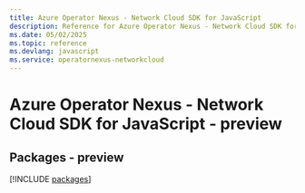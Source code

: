 ```yaml
---
title: Azure Operator Nexus - Network Cloud SDK for JavaScript
description: Reference for Azure Operator Nexus - Network Cloud SDK for JavaScript
ms.date: 05/02/2025
ms.topic: reference
ms.devlang: javascript
ms.service: operatornexus-networkcloud
---
```

# Azure Operator Nexus - Network Cloud SDK for JavaScript - preview
## Packages - preview
[!INCLUDE [packages](operator-nexus---network-cloud-index.md)]
